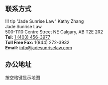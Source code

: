 

<link
	rel="stylesheet"
	href="https://unpkg.com/leaflet@1.9.4/dist/leaflet.css"
	integrity="sha256-p4NxAoJBhIIN+hmNHrzRCf9tD/miZyoHS5obTRR9BMY="
	crossorigin=""
/>

<!-- Make sure you put this AFTER Leaflet's CSS -->
<script
	src="https://unpkg.com/leaflet@1.9.4/dist/leaflet.js"
	integrity="sha256-20nQCchB9co0qIjJZRGuk2/Z9VM+kNiyxNV1lvTlZBo="
	crossorigin=""
></script>

## 联系方式

!!! tip "Jade Sunrise Law"
	Kathy Zhang<br>
    Jade Sunrise Law<br>
    500-1110 Centre Street NE Calgary, AB T2E 2R2 <br>
    **Tel:** [1 (403) 456-3977](tel:4034563977)<br>
    **Toll Free Fax:** 1(844) 272-3932<br>
    **Email:** [info@jadesunriselaw.com](mailto:info@jadesunriselaw.com)<br>


## 办公地址 

按空格键显示地图

<div id="map" style="height: 320px"></div>
<script src="../../assets/js/leaf-map.js"></script>

<script> 
document.addEventListener("keydown", (e)=>{
	// console.log(e.keyCode);
	if (e.keyCode == 32 ) document.location.reload()});
</script>
